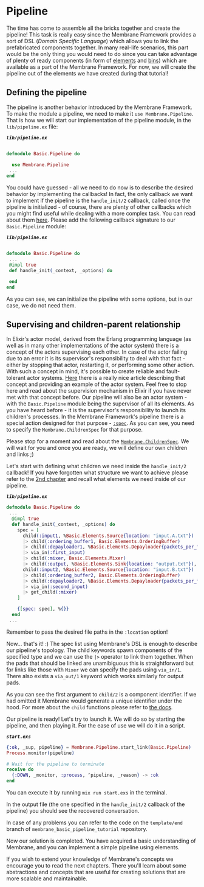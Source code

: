 # Pipeline

The time has come to assemble all the bricks together and create the pipeline!
This task is really easy since the Membrane Framework provides a sort of DSL (*Domain Specific Language*) which allows you to link the prefabricated components together.
In many real-life scenarios, this part would be the only thing you would need to do since you can take advantage of plenty of ready components (in form of [elements](../glossary/glossary.md#element) and [bins](../glossary/glossary.md#bin)) which are available as a part of the Membrane Framework. For now, we will create the pipeline out of the elements we have created during that tutorial!

## Defining the pipeline

The pipeline is another behavior introduced by the Membrane Framework. To make the module a pipeline, we need to make it `use Membrane.Pipeline`. That is how we will start our implementation of the pipeline module, in the `lib/pipeline.ex` file:

**_`lib/pipeline.ex`_**

```elixir

defmodule Basic.Pipeline do

  use Membrane.Pipeline
 ...
end
```

You could have guessed - all we need to do now is to describe the desired behavior by implementing the callbacks! In fact, the only callback we want to implement if the pipeline is the `handle_init/2` callback, called once the pipeline is initialized - of course, there are plenty of other callbacks which you might find useful while dealing with a more complex task. You can read about them [here](https://hexdocs.pm/membrane_core/Membrane.Pipeline.html#callbacks).
Please add the following callback signature to our `Basic.Pipeline` module:

**_`lib/pipeline.ex`_**

```elixir

defmodule Basic.Pipeline do
 ...
 @impl true
 def handle_init(_context, _options) do

 end
end
```

As you can see, we can initialize the pipeline with some options, but in our case, we do not need them.

## Supervising and children-parent relationship

In Elixir's actor model, derived from the Erlang programming language (as well as in many other implementations of the actor system) there is a concept of the actors supervising each other.
In case of the actor failing due to an error it is its supervisor's responsibility to deal with that fact - either by stopping that actor, restarting it, or performing some other action.
With such a concept in mind, it's possible to create reliable and fault-tolerant actor systems.
[Here](https://blog.appsignal.com/2021/08/23/using-supervisors-to-organize-your-elixir-application.html) there is a really nice article describing that concept and providing an example of the actor system. Feel free to stop here and read about the supervision mechanism in Elixir if you have never met with that concept before.
Our pipeline will also be an actor system - with the `Basic.Pipeline` module being the supervisor of all its elements.
As you have heard before - it is the supervisor's responsibility to launch its children's processes.
In the Membrane Framework's pipeline there is a special action designed for that purpose - [`:spec`](https://hexdocs.pm/membrane_core/Membrane.Pipeline.Action.html#t:spec/0).
As you can see, you need to specify the `Membrane.ChildrenSpec` for that purpose.

Please stop for a moment and read about the [`Membrane.ChildrenSpec`](https://hexdocs.pm/membrane_core/Membrane.ChildrenSpec.html).
We will wait for you and once you are ready, we will define our own children and links ;)

Let's start with defining what children we need inside the `handle_init/2` callback! If you have forgotten what structure we want to achieve please refer to the [2nd chapter](02_SystemArchitecture.md) and recall what elements we need inside of our pipeline.

**_`lib/pipeline.ex`_**

```elixir
defmodule Basic.Pipeline do
 ...
  @impl true
  def handle_init(_context, _options) do
    spec = [
      child(:input1, %Basic.Elements.Source{location: "input.A.txt"})
      |> child(:ordering_buffer1, Basic.Elements.OrderingBuffer)
      |> child(:depayloader1, %Basic.Elements.Depayloader{packets_per_frame: 4})
      |> via_in(:first_input)
      |> child(:mixer, Basic.Elements.Mixer)
      |> child(:output, %Basic.Elements.Sink{location: "output.txt"}),
      child(:input2, %Basic.Elements.Source{location: "input.B.txt"})
      |> child(:ordering_buffer2, Basic.Elements.OrderingBuffer)
      |> child(:depayloader2, %Basic.Elements.Depayloader{packets_per_frame: 4})
      |> via_in(:second_input)
      |> get_child(:mixer)
    ]

    {[spec: spec], %{}}
  end
 ...
```

Remember to pass the desired file paths in the `:location` option! 

Now... that's it! :) 
The spec list using Membrane's DSL is enough to describe our pipeline's topology. The child keywords spawn components of the specified type and we can use the `|>` operator to link them together. When the pads that should be linked are unamibiguous this is straightforward but for links like those with `Mixer` we can specify the pads using `via_in/1`. There also exists a `via_out/1` keyword which works similarly for output pads. 

As you can see the first argument to `child/2` is a component identifier. If we had omitted it Membrane would generate a unique identifier under the hood. For more about the `child` functions please refer to [the docs](https://hexdocs.pm/membrane_core/Membrane.ChildrenSpec.html#child/1).

Our pipeline is ready! Let's try to launch it.
We will do so by starting the pipeline, and then playing it. For the ease of use we will do it in a script.

**_`start.exs`_**

```elixir
{:ok, _sup, pipeline} = Membrane.Pipeline.start_link(Basic.Pipeline)
Process.monitor(pipeline)

# Wait for the pipeline to terminate
receive do
  {:DOWN, _monitor, :process, ^pipeline, _reason} -> :ok
end
```

You can execute it by running `mix run start.exs` in the terminal.

In the output file (the one specified in the `handle_init/2` callback of the pipeline) you should see the recovered conversation.

In case of any problems you can refer to the code on the `template/end` branch of `membrane_basic_pipeline_tutorial` repository.

Now our solution is completed. You have acquired a basic understanding of Membrane, and you can implement a simple pipeline using elements.

If you wish to extend your knowledge of Membrane's concepts we encourage you to read the next chapters. There you'll learn about some abstractions and concepts that are useful for creating solutions that are more scalable and maintainable.
